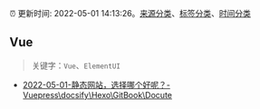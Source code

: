 :alarm_clock: 更新时间: 2022-05-01 14:13:26。[来源分类](../README.md)、[标签分类](../TAGS.md)、[时间分类](../TIMELINE.md)

## Vue


> 关键字：`Vue`、`ElementUI`



- [2022-05-01-静态网站，选择哪个好呢？-Vuepress\docsify\Hexo\GitBook\Docute](https://www.v2ex.com/t/850390) 